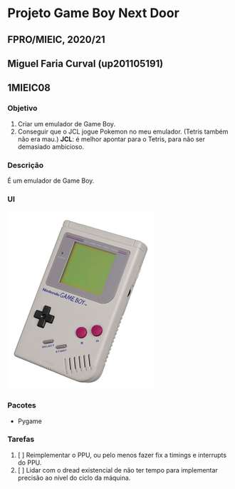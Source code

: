 # Projeto Game Boy Next Door
## FPRO/MIEIC, 2020/21
## Miguel Faria Curval (up201105191)
## 1MIEIC08

### Objetivo

1. Criar um emulador de Game Boy.
2. Conseguir que o JCL jogue Pokemon no meu emulador. (Tetris também não era mau.) **JCL**: é melhor apontar para o Tetris, para não ser demasiado ambicioso.

### Descrição

É um emulador de Game Boy.

### UI

![UI](ui.jpg)

### Pacotes

- Pygame

### Tarefas

1. [ ] Reimplementar o PPU, ou pelo menos fazer fix a timings e interrupts do PPU.
2. [ ] Lidar com o dread existencial de não ter tempo para implementar precisão ao nível do ciclo da máquina.
